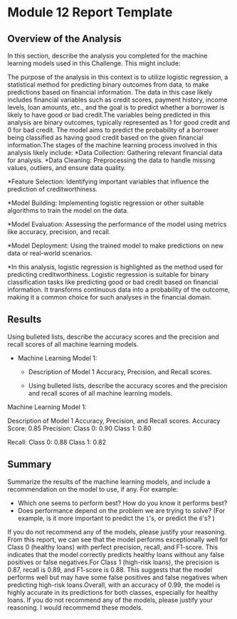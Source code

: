 # Module 12 Report Template

## Overview of the Analysis

In this section, describe the analysis you completed for the machine learning models used in this Challenge. This might include:

The purpose of the analysis in this context is to utilize logistic regression, a statistical method for predicting binary outcomes from data, to make predictions based on financial information. The data in this case likely includes financial variables such as credit scores, payment history, income levels, loan amounts, etc., and the goal is to predict whether a borrower is likely to have good or bad credit.The variables being predicted in this analysis are binary outcomes, typically represented as 1 for good credit and 0 for bad credit. The model aims to predict the probability of a borrower being classified as having good credit based on the given financial information.The stages of the machine learning process involved in this analysis likely include: *Data Collection: Gathering relevant financial data for analysis.
*Data Cleaning: Preprocessing the data to handle missing values, outliers, and ensure data quality.

*Feature Selection: Identifying important variables that influence the prediction of creditworthiness.

*Model Building: Implementing logistic regression or other suitable algorithms to train the model on the data.

*Model Evaluation: Assessing the performance of the model using metrics like accuracy, precision, and recall.

*Model Deployment: Using the trained model to make predictions on new data or real-world scenarios.

*In this analysis, logistic regression is highlighted as the method used for predicting creditworthiness. Logistic regression is suitable for binary classification tasks like predicting good or bad credit based on financial information. It transforms continuous data into a probability of the outcome, making it a common choice for such analyses in the financial domain.

## Results

Using bulleted lists, describe the accuracy scores and the precision and recall scores of all machine learning models.

* Machine Learning Model 1:
    * Description of Model 1 Accuracy, Precision, and Recall scores.
 
    * Using bulleted lists, describe the accuracy scores and the precision and recall scores of all machine learning models.

Machine Learning Model 1:

Description of Model 1 Accuracy, Precision, and Recall scores. Accuracy Score: 0.85
Precision: Class 0: 0.90 Class 1: 0.80

Recall: Class 0: 0.88 Class 1: 0.82

## Summary

Summarize the results of the machine learning models, and include a recommendation on the model to use, if any. For example:

* Which one seems to perform best? How do you know it performs best?
* Does performance depend on the problem we are trying to solve? (For example, is it more important to predict the `1`'s, or predict the `0`'s? )

If you do not recommend any of the models, please justify your reasoning.
From this report, we can see that the model performs exceptionally well for Class 0 (healthy loans) with perfect precision, recall, and F1-score. This indicates that the model correctly predicts healthy loans without any false positives or false negatives.For Class 1 (high-risk loans), the precision is 0.87, recall is 0.89, and F1-score is 0.88. This suggests that the model performs well but may have some false positives and false negatives when predicting high-risk loans.Overall, with an accuracy of 0.99, the model is highly accurate in its predictions for both classes, especially for healthy loans.
If you do not recommend any of the models, please justify your reasoning. I would recommemd these models.


